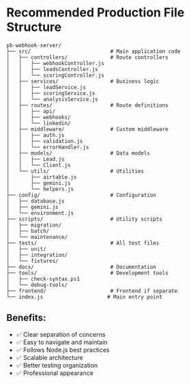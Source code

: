 # Recommended Production File Structure

```
pb-webhook-server/
├── src/                          # Main application code
│   ├── controllers/              # Route controllers
│   │   ├── webhookController.js
│   │   ├── leadsController.js
│   │   └── scoringController.js
│   ├── services/                 # Business logic
│   │   ├── leadService.js
│   │   ├── scoringService.js
│   │   └── analysisService.js
│   ├── routes/                   # Route definitions
│   │   ├── api/
│   │   ├── webhooks/
│   │   └── linkedin/
│   ├── middleware/               # Custom middleware
│   │   ├── auth.js
│   │   ├── validation.js
│   │   └── errorHandler.js
│   ├── models/                   # Data models
│   │   ├── Lead.js
│   │   └── Client.js
│   └── utils/                    # Utilities
│       ├── airtable.js
│       ├── gemini.js
│       └── helpers.js
├── config/                       # Configuration
│   ├── database.js
│   ├── gemini.js
│   └── environment.js
├── scripts/                      # Utility scripts
│   ├── migration/
│   ├── batch/
│   └── maintenance/
├── tests/                        # All test files
│   ├── unit/
│   ├── integration/
│   └── fixtures/
├── docs/                         # Documentation
├── tools/                        # Development tools
│   ├── check-syntax.ps1
│   └── debug-tools/
├── frontend/                     # Frontend if separate
└── index.js                     # Main entry point
```

## Benefits:
- ✅ Clear separation of concerns
- ✅ Easy to navigate and maintain  
- ✅ Follows Node.js best practices
- ✅ Scalable architecture
- ✅ Better testing organization
- ✅ Professional appearance
